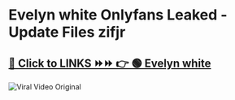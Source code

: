 
 # Evelyn white Onlyfans Leaked - Update Files zifjr

## <h2><a href="https://clipsfans.com/Evelyn_white&ref=git">🔗 Click to LINKS ⏩⏩ 👉 🟢 Evelyn white </a></h2>

<a href="https://clipsfans.com/Evelyn_white&ref=git" rel="nofollow" data-target="animated-image.originalLink"><img src="https://i.ibb.co.com/xMMVF88/686577567.gif" alt="Viral Video Original" style="max-width: 100%; display: inline-block;" data-target="animated-image.originalImage"></a>

